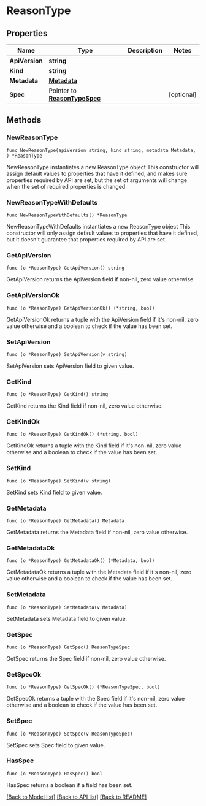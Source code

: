 # ReasonType

## Properties

Name | Type | Description | Notes
------------ | ------------- | ------------- | -------------
**ApiVersion** | **string** |  | 
**Kind** | **string** |  | 
**Metadata** | [**Metadata**](Metadata.md) |  | 
**Spec** | Pointer to [**ReasonTypeSpec**](ReasonTypeSpec.md) |  | [optional] 

## Methods

### NewReasonType

`func NewReasonType(apiVersion string, kind string, metadata Metadata, ) *ReasonType`

NewReasonType instantiates a new ReasonType object
This constructor will assign default values to properties that have it defined,
and makes sure properties required by API are set, but the set of arguments
will change when the set of required properties is changed

### NewReasonTypeWithDefaults

`func NewReasonTypeWithDefaults() *ReasonType`

NewReasonTypeWithDefaults instantiates a new ReasonType object
This constructor will only assign default values to properties that have it defined,
but it doesn't guarantee that properties required by API are set

### GetApiVersion

`func (o *ReasonType) GetApiVersion() string`

GetApiVersion returns the ApiVersion field if non-nil, zero value otherwise.

### GetApiVersionOk

`func (o *ReasonType) GetApiVersionOk() (*string, bool)`

GetApiVersionOk returns a tuple with the ApiVersion field if it's non-nil, zero value otherwise
and a boolean to check if the value has been set.

### SetApiVersion

`func (o *ReasonType) SetApiVersion(v string)`

SetApiVersion sets ApiVersion field to given value.


### GetKind

`func (o *ReasonType) GetKind() string`

GetKind returns the Kind field if non-nil, zero value otherwise.

### GetKindOk

`func (o *ReasonType) GetKindOk() (*string, bool)`

GetKindOk returns a tuple with the Kind field if it's non-nil, zero value otherwise
and a boolean to check if the value has been set.

### SetKind

`func (o *ReasonType) SetKind(v string)`

SetKind sets Kind field to given value.


### GetMetadata

`func (o *ReasonType) GetMetadata() Metadata`

GetMetadata returns the Metadata field if non-nil, zero value otherwise.

### GetMetadataOk

`func (o *ReasonType) GetMetadataOk() (*Metadata, bool)`

GetMetadataOk returns a tuple with the Metadata field if it's non-nil, zero value otherwise
and a boolean to check if the value has been set.

### SetMetadata

`func (o *ReasonType) SetMetadata(v Metadata)`

SetMetadata sets Metadata field to given value.


### GetSpec

`func (o *ReasonType) GetSpec() ReasonTypeSpec`

GetSpec returns the Spec field if non-nil, zero value otherwise.

### GetSpecOk

`func (o *ReasonType) GetSpecOk() (*ReasonTypeSpec, bool)`

GetSpecOk returns a tuple with the Spec field if it's non-nil, zero value otherwise
and a boolean to check if the value has been set.

### SetSpec

`func (o *ReasonType) SetSpec(v ReasonTypeSpec)`

SetSpec sets Spec field to given value.

### HasSpec

`func (o *ReasonType) HasSpec() bool`

HasSpec returns a boolean if a field has been set.


[[Back to Model list]](../README.md#documentation-for-models) [[Back to API list]](../README.md#documentation-for-api-endpoints) [[Back to README]](../README.md)


